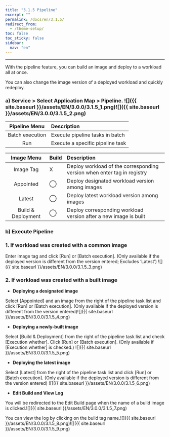 ```yaml
---
title: "3.1.5 Pipeline"
excerpt: ""
permalink: /docs/en/3.1.5/
redirect_from:
  - /theme-setup/
toc: false
toc_sticky: false
sidebar:
  nav: "en"
---
```



---

With the pipeline feature, you can build an image and deploy to a workload all at once.

You can also change the image version of a deployed workload and quickly redeploy.

### a\) Service > Select Application Map > Pipeline. ![]({{ site.baseurl }}/assets/EN/3.0.0/3.1.5_1.png)![]({{ site.baseurl }}/assets/EN/3.0.0/3.1.5_2.png)

| **Pipeline Menu** | **Description** |
| :---: | :--- |
| Batch execution | Execute pipeline tasks in batch |
| Run | Execute a specific pipeline task |

| **Image Menu** | **Build** | **Description** |
| :---: | :--- | :--- |
| Image Tag | X | Deploy workload of the corresponding version when enter tag in registry |
| Appointed | ⃝ | Deploy designated workload version among images |
| Latest | ⃝ | Deploy latest workload version among images |
| Build & Deployment | ⃝ | Deploy corresponding workload version after a new image is built |

### b\) Execute Pipeline

### **1. If workload was created with a common image**

Enter image tag and click [Run] or [Batch execution]. \(Only available if the deployed version is different from the version entered; Excludes ‘Latest’\) ![]({{ site.baseurl }}/assets/EN/3.0.0/3.1.5_3.png)

### **2. If workload was created with a built image**

* **Deploying a designated image**

Select [Appointed] and an image from the right of the pipeline task list and click [Run] or [Batch execution]. \(Only available if the deployed version is different from the version entered\)![]({{ site.baseurl }}/assets/EN/3.0.0/3.1.5_4.png)

* **Deploying a newly-built image**

Select [Build & Deployment] from the right of the pipeline task list and check [Execution whether]. Click [Run] or [Batch execution]. \(Only available if [Execution whether] is checked.\) ![]({{ site.baseurl }}/assets/EN/3.0.0/3.1.5_5.png)

* **Deploying the latest image**

Select [Latest] from the right of the pipeline task list and click [Run] or [Batch execution]. \(Only available if the deployed version is different from the version entered\) ![]({{ site.baseurl }}/assets/EN/3.0.0/3.1.5_6.png)

* **Edit Build and View Log**

You will be redirected to the Edit Build page when the name of a build image is clicked.![]({{ site.baseurl }}/assets/EN/3.0.0/3.1.5_7.png)

You can view the log by clicking on the build tag name.![]({{ site.baseurl }}/assets/EN/3.0.0/3.1.5_8.png)![]({{ site.baseurl }}/assets/EN/3.0.0/3.1.5_9.png)
